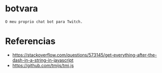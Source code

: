 # botvara
    O meu proprio chat bot para Twitch.

# Referencias
- https://stackoverflow.com/questions/573145/get-everything-after-the-dash-in-a-string-in-javascript
- https://github.com/tmijs/tmi.js
